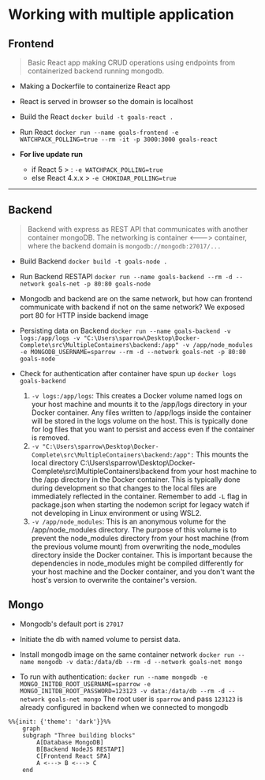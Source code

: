 # Working with multiple application

## Frontend

> Basic React app making CRUD operations using endpoints from containerized backend running mongodb.

- Making a Dockerfile to containerize React app
- React is served in browser so the domain is localhost
- Build the React `docker build -t goals-react .`
- Run React `docker run --name goals-frontend -e WATCHPACK_POLLING=true --rm -it -p 3000:3000 goals-react`

- **For live update run**
  - if React 5 > : `-e WATCHPACK_POLLING=true`
  - else React 4.x.x > `-e CHOKIDAR_POLLING=true`

---

## Backend

> Backend with express as REST API that communicates with another container mongoDB. The networking is container <---> container, where the backend domain is `mongodb://mongodb:27017/...`

- Build Backend `docker build -t goals-node .`
- Run Backend RESTAPI `docker run --name goals-backend --rm -d --network goals-net -p 80:80 goals-node`

- Mongodb and backend are on the same network, but how can frontend communicate with backend if not on the same network? We exposed port 80 for HTTP inside backend image

- Persisting data on Backend `docker run --name goals-backend -v logs:/app/logs -v "C:\Users\sparrow\Desktop\Docker-Complete\src\MultipleContainers\backend:/app" -v /app/node_modules -e MONGODB_USERNAME=sparrow --rm -d --network goals-net -p 80:80 goals-node`

- Check for authentication after container have spun up `docker logs goals-backend`

    1. `-v logs:/app/logs`: This creates a Docker volume named logs on your host machine and mounts it to the /app/logs directory in your Docker container. Any files written to /app/logs inside the container will be stored in the logs volume on the host. This is typically done for log files that you want to persist and access even if the container is removed.
    2. `-v "C:\Users\sparrow\Desktop\Docker-Complete\src\MultipleContainers\backend:/app":` This mounts the local directory C:\Users\sparrow\Desktop\Docker-Complete\src\MultipleContainers\backend from your host machine to the /app directory in the Docker container. This is typically done during development so that changes to the local files are immediately reflected in the container.
    Remember to add `-L` flag in package.json when starting the nodemon script for legacy watch if not developing in Linux environment or using WSL2.
    3. `-v /app/node_modules`: This is an anonymous volume for the /app/node_modules directory. The purpose of this volume is to prevent the node_modules directory from your host machine (from the previous volume mount) from overwriting the node_modules directory inside the Docker container. This is important because the dependencies in node_modules might be compiled differently for your host machine and the Docker container, and you don't want the host's version to overwrite the container's version.

## Mongo

- Mongodb's default port is `27017`
- Initiate the db with named volume to persist data.
- Install mongodb image on the same container network `docker run --name mongodb -v data:/data/db --rm -d --network goals-net mongo`

- To run with authentication: `docker run --name mongodb -e MONGO_INITDB_ROOT_USERNAME=sparrow -e MONGO_INITDB_ROOT_PASSWORD=123123 -v data:/data/db --rm -d --network goals-net mongo` The root user is `sparrow` and pass `123123` is already configured in backend when we connected to mongodb

```mermaid
%%{init: {'theme': 'dark'}}%%
    graph
    subgraph "Three building blocks"
        A[Database MongoDB]
        B[Backend NodeJS RESTAPI]
        C[Frontend React SPA]
        A <---> B <---> C
    end 
```
